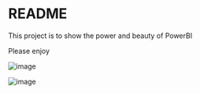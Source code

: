 # README

This project is to show the power and beauty of PowerBI

Please enjoy

![image](https://github.com/bbkeithmak/Power-BI-Project/assets/27880700/130fe81f-90be-44b2-b42f-3a4c4cfb189e)


![image](https://github.com/bbkeithmak/Power-BI-Project/assets/27880700/c79cd039-2549-4e90-ab6e-11798a7d1541)


